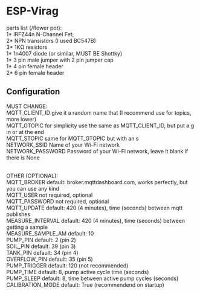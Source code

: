 # ESP-Virag

parts list (/flower pot): <br/>
1* IRFZ44n N-Channel Fet; <br/>
2* NPN transistors (I used BC547B) <br/>
3* 1KΩ resistors <br/>
1* 1n4007 diode (or similar, MUST BE Shottky) <br/>
1* 3 pin male jumper with 2 pin jumper cap <br/>
1* 4 pin female header <br/>
2* 6 pin female header

## Configuration
MUST CHANGE:<br />
MQTT_CLIENT_ID give it a random name that (I recommend use for topics, more lower)<br />
MQTT_GTOPIC for simplicity use the same as MQTT_CLIENT_ID, but put a g in or at the end<br />
MQTT_STOPIC same for MQTT_GTOPIC but with an s<br />
NETWORK_SSID Name of your Wi-Fi network<br />
NETWORK_PASSWORD Password of your Wi-Fi network, leave it blank if there is None<br />
<br />

OTHER (OPTIONAL):<br />
MQTT_BROKER default: broker.mqttdashboard.com, works perfectly, but you can use any kind<br />
MQTT_USER not required, optional<br />
MQTT_PASSWORD not required, optional<br />
MQTT_UPDATE default: 420 (4 minutes), time (seconds) between mqtt publishes<br />
MEASURE_INTERVAL default: 420 (4 minutes), time (seconds) between getting a sample<br />
MEASURE_SAMPLE_AM default: 10<br />
PUMP_PIN default: 2 (pin 2)<br />
SOIL_PIN default: 39 (pin 3)<br />
TANK_PIN default: 34 (pin 4)<br />
OVERFLOW_PIN default: 35 (pin 5)<br />
PUMP_TRIGGER default: 120 (not recommended)<br />
PUMP_TIME default: 8, pump active cycle time (seconds)<br />
PUMP_SLEEP default: 8, time between active pump cycles (seconds)<br />
CALIBRATION_MODE default: True (recommendend on startup)<br />
